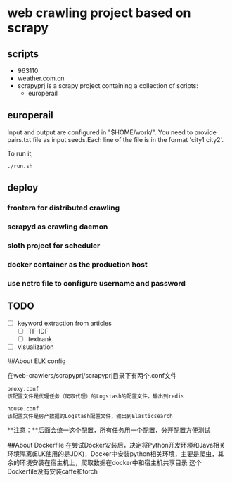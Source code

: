 # web crawling project based on scrapy

## scripts
- 963110
- weather.com.cn
- scrapyprj is a scrapy project containing a collection of scripts:
    - europerail

## europerail

Input and output are configured in "\$HOME/work/".
You need to provide pairs.txt file as input seeds.Each line of the file is in the format
'city1 city2'.

To run it,
```shell
./run.sh
```

## deploy
### frontera for distributed crawling

### scrapyd as crawling daemon

### sloth project for scheduler

### docker container as the production host

### use netrc file to configure username and password

## TODO

- [ ] keyword extraction from articles
    - [ ] TF-IDF
    - [ ] textrank
- [ ] visualization

##About ELK config

在web-crawlers/scrapyprj/scrapyprj目录下有两个.conf文件
	
	proxy.conf
	该配置文件是代理任务（爬取代理）的Logstash的配置文件，输出到redis

	house.conf
	该配置文件是房产数据的Logstash配置文件，输出到Elasticsearch
**注意：**后面会统一这个配置，所有任务用一个配置，分开配置方便测试


##About Dockerfile
在尝试Docker安装后，决定将Python开发环境和Java相关环境隔离(ELK使用的是JDK)，Docker中安装python相关环境，主要是爬虫，其余的环境安装在宿主机上，爬取数据在docker中和宿主机共享目录
这个Dockerfile没有安装caffe和torch


